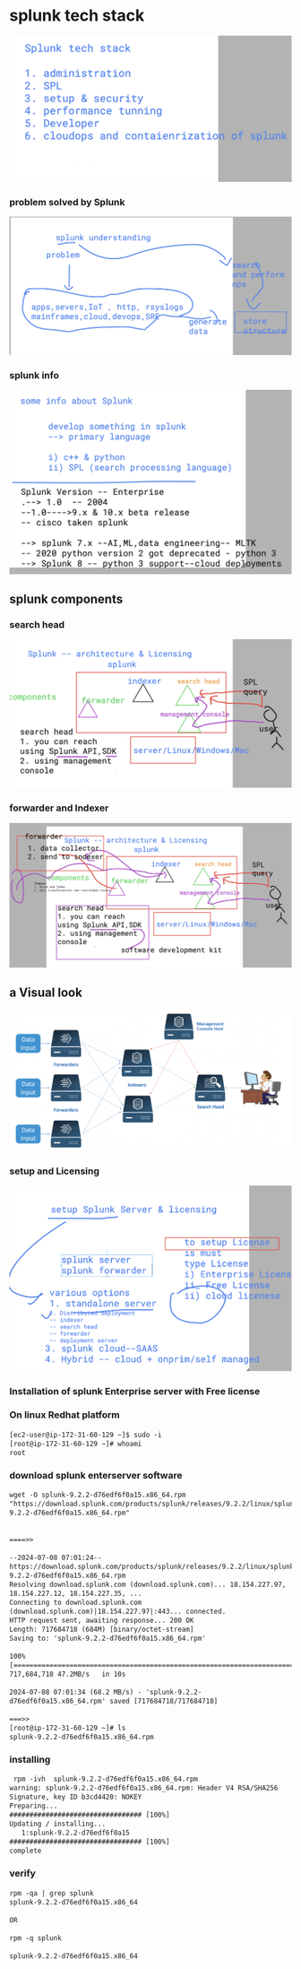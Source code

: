 # splunk tech stack 

<img src="tech11.png">

### problem solved by Splunk 

<img src="prob1.png">

### splunk info 

<img src="spinfo.png">


## splunk components 

### search head 

<img src="shd.png">

### forwarder and Indexer 

<img src="spfi.png">

## a Visual look 

<img src="look.png">

### setup and Licensing 

<img src="setup.png">


### Installation of splunk Enterprise server with Free license 

### On linux Redhat platform 

```
[ec2-user@ip-172-31-60-129 ~]$ sudo -i
[root@ip-172-31-60-129 ~]# whoami
root

```

### download splunk enterserver software 

```
wget -O splunk-9.2.2-d76edf6f0a15.x86_64.rpm "https://download.splunk.com/products/splunk/releases/9.2.2/linux/splunk-9.2.2-d76edf6f0a15.x86_64.rpm"


====>>

--2024-07-08 07:01:24--  https://download.splunk.com/products/splunk/releases/9.2.2/linux/splunk-9.2.2-d76edf6f0a15.x86_64.rpm
Resolving download.splunk.com (download.splunk.com)... 18.154.227.97, 18.154.227.12, 18.154.227.35, ...
Connecting to download.splunk.com (download.splunk.com)|18.154.227.97|:443... connected.
HTTP request sent, awaiting response... 200 OK
Length: 717684718 (684M) [binary/octet-stream]
Saving to: 'splunk-9.2.2-d76edf6f0a15.x86_64.rpm'

100%[=====================================================================================================>] 717,684,718 47.2MB/s   in 10s    

2024-07-08 07:01:34 (68.2 MB/s) - 'splunk-9.2.2-d76edf6f0a15.x86_64.rpm' saved [717684718/717684718]

===>>
[root@ip-172-31-60-129 ~]# ls
splunk-9.2.2-d76edf6f0a15.x86_64.rpm

```

### installing 

```
 rpm -ivh  splunk-9.2.2-d76edf6f0a15.x86_64.rpm 
warning: splunk-9.2.2-d76edf6f0a15.x86_64.rpm: Header V4 RSA/SHA256 Signature, key ID b3cd4420: NOKEY
Preparing...                          ################################# [100%]
Updating / installing...
   1:splunk-9.2.2-d76edf6f0a15        ################################# [100%]
complete

```

### verify 

```
rpm -qa | grep splunk
splunk-9.2.2-d76edf6f0a15.x86_64

OR 

rpm -q splunk 

splunk-9.2.2-d76edf6f0a15.x86_64


```
